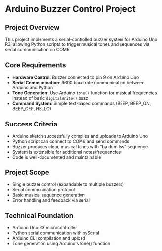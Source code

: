 # Arduino Buzzer Control Project

## Project Overview
This project implements a serial-controlled buzzer system for Arduino Uno R3, allowing Python scripts to trigger musical tones and sequences via serial communication on COM6.

## Core Requirements
- **Hardware Control**: Buzzer connected to pin 9 on Arduino Uno
- **Serial Communication**: 9600 baud rate communication between Arduino and Python
- **Tone Generation**: Use Arduino `tone()` function for musical frequencies instead of basic `digitalWrite()` buzz
- **Command System**: Simple text-based commands (BEEP, BEEP_ON, BEEP_OFF, HELLO)

## Success Criteria
- Arduino sketch successfully compiles and uploads to Arduino Uno
- Python script can connect to COM6 and send commands
- Buzzer produces clear, musical tones with "ba dum tss" sequence
- System is extensible for additional notes/frequencies
- Code is well-documented and maintainable

## Project Scope
- Single buzzer control (expandable to multiple buzzers)
- Serial communication protocol
- Basic musical sequence generation
- Error handling and feedback via serial

## Technical Foundation
- Arduino Uno R3 microcontroller
- Python serial communication with pySerial
- Arduino CLI compilation and upload
- Tone generation using Arduino's tone() function
